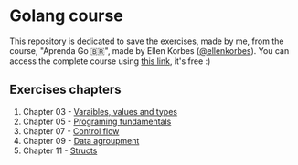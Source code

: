 # Golang course

This repository is dedicated to save the exercises, made by me, from the course, "Aprenda Go 🇧🇷", made by Ellen Korbes ([@ellenkorbes](https://github.com/ellenkorbes)).
You can access the complete course using [this link](https://www.youtube.com/playlist?list=PLCKpcjBB_VlBsxJ9IseNxFllf-UFEXOdg), it's free :)

## Exercises chapters

1. Chapter 03 - [Varaibles, values and types](cap03)
1. Chapter 05 - [Programing fundamentals](cap05)
1. Chapter 07 - [Control flow](cap07)
1. Chapter 09 - [Data agroupment](cap09)
1. Chapter 11 - [Structs](cap11)
